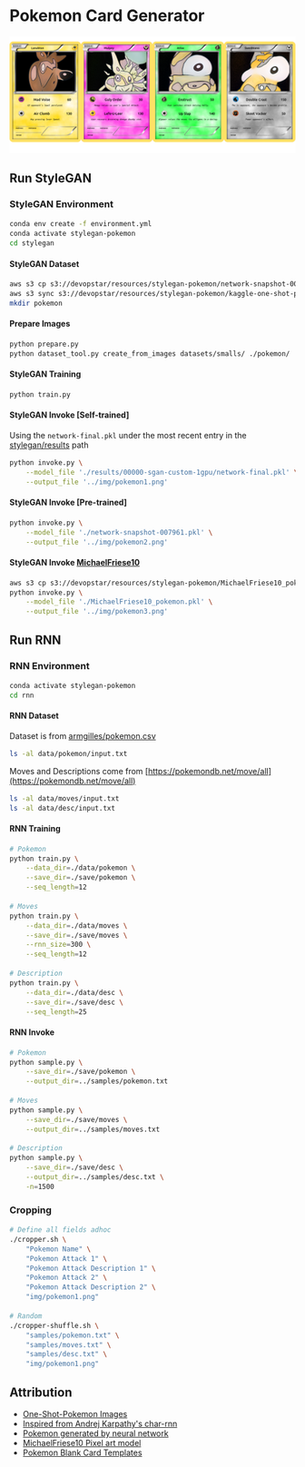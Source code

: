 # Pokemon Card Generator

![Example](samples/pokemon.png)

## Run StyleGAN

### StyleGAN Environment

```bash
conda env create -f environment.yml
conda activate stylegan-pokemon
cd stylegan
```

#### StyleGAN Dataset

```bash
aws s3 cp s3://devopstar/resources/stylegan-pokemon/network-snapshot-007961.pkl network-snapshot-007961.pkl
aws s3 sync s3://devopstar/resources/stylegan-pokemon/kaggle-one-shot-pokemon kaggle-one-shot-pokemon
mkdir pokemon
```

#### Prepare Images

```bash
python prepare.py
python dataset_tool.py create_from_images datasets/smalls/ ./pokemon/
```

#### StyleGAN Training

```bash
python train.py
```

#### StyleGAN Invoke [Self-trained]

Using the `network-final.pkl` under the most recent entry in the [stylegan/results](stylegan/results) path

```bash
python invoke.py \
    --model_file './results/00000-sgan-custom-1gpu/network-final.pkl' \
    --output_file '../img/pokemon1.png'
```

#### StyleGAN Invoke [Pre-trained]

```bash
python invoke.py \
    --model_file './network-snapshot-007961.pkl' \
    --output_file '../img/pokemon2.png'
```

#### StyleGAN Invoke [MichaelFriese10](https://twitter.com/MichaelFriese10/status/1127614400750346240)

```bash
aws s3 cp s3://devopstar/resources/stylegan-pokemon/MichaelFriese10_pokemon.pkl MichaelFriese10_pokemon.pkl
python invoke.py \
    --model_file './MichaelFriese10_pokemon.pkl' \
    --output_file '../img/pokemon3.png'
```

## Run RNN

### RNN Environment

```bash
conda activate stylegan-pokemon
cd rnn
```

#### RNN Dataset

Dataset is from [armgilles/pokemon.csv](https://gist.github.com/armgilles/194bcff35001e7eb53a2a8b441e8b2c6)

```bash
ls -al data/pokemon/input.txt
```

Moves and Descriptions come from [https://pokemondb.net/move/all](https://pokemondb.net/move/all)

```bash
ls -al data/moves/input.txt
ls -al data/desc/input.txt
```

#### RNN Training

```bash
# Pokemon
python train.py \
    --data_dir=./data/pokemon \
    --save_dir=./save/pokemon \
    --seq_length=12

# Moves
python train.py \
    --data_dir=./data/moves \
    --save_dir=./save/moves \
    --rnn_size=300 \
    --seq_length=12

# Description
python train.py \
    --data_dir=./data/desc \
    --save_dir=./save/desc \
    --seq_length=25
```

#### RNN Invoke

```bash
# Pokemon
python sample.py \
    --save_dir=./save/pokemon \
    --output_dir=../samples/pokemon.txt

# Moves
python sample.py \
    --save_dir=./save/moves \
    --output_dir=../samples/moves.txt

# Description
python sample.py \
    --save_dir=./save/desc \
    --output_dir=../samples/desc.txt \
    -n=1500
```

### Cropping

```bash
# Define all fields adhoc
./cropper.sh \
    "Pokemon Name" \
    "Pokemon Attack 1" \
    "Pokemon Attack Description 1" \
    "Pokemon Attack 2" \
    "Pokemon Attack Description 2" \
    "img/pokemon1.png"

# Random
./cropper-shuffle.sh \
    "samples/pokemon.txt" \
    "samples/moves.txt" \
    "samples/desc.txt" \
    "img/pokemon1.png"
```

## Attribution

* [One-Shot-Pokemon Images](https://www.kaggle.com/aaronyin/oneshotpokemon)
* [Inspired from Andrej Karpathy's char-rnn](https://github.com/karpathy/char-rnn)
* [Pokemon generated by neural network](https://aiweirdness.com/post/147834883707/pokemon-generated-by-neural-network)
* [MichaelFriese10 Pixel art model](https://twitter.com/MichaelFriese10/status/1127614400750346240)
* [Pokemon Blank Card Templates](https://www.deviantart.com/levelinfinitum/art/Pokemon-Blank-Card-Templates-Basic-474601445)